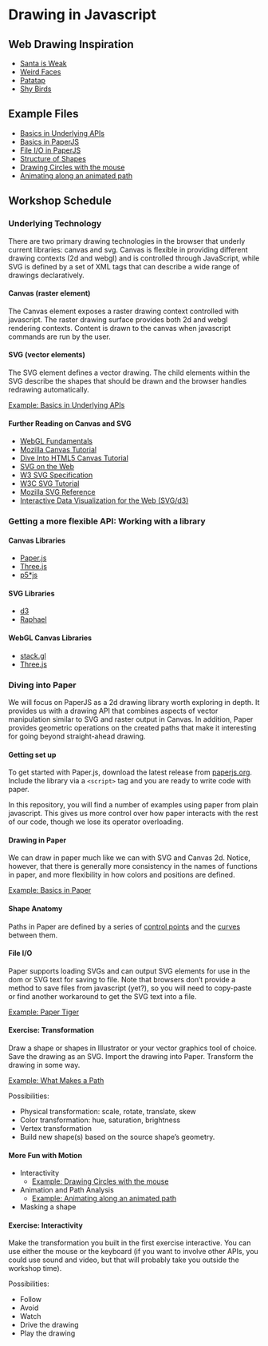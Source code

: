 <head>
  <title>Drawing in Javascript</title>
  <link rel="stylesheet" href="markdown.css" type="text/css"></link>
</head>

Drawing in Javascript
=====================

Web Drawing Inspiration
-----------------------
- [Santa is Weak](http://santa.animade.tv/)
- [Weird Faces](http://www.mokafolio.de/works/Weird-Faces)
- [Patatap](http://www.patatap.com)
- [Shy Birds](http://codepen.io/Yakudoo/pen/LVyJXw)

Example Files
-------------
- [Basics in Underlying APIs](basics.html)
- [Basics in PaperJS](paper_basics.html)
- [File I/O in PaperJS](paper_file_io.html)
- [Structure of Shapes](paper_structure.html)
- [Drawing Circles with the mouse](paper_circle_looping.html)
- [Animating along an animated path](paper_path_following.html)

Workshop Schedule
-----------------

### Underlying Technology

There are two primary drawing technologies in the browser that underly current libraries: canvas and svg. Canvas is flexible in providing different drawing contexts (2d and webgl) and is controlled through JavaScript, while SVG is defined by a set of XML tags that can describe a wide range of drawings declaratively.

#### Canvas (raster element)

The Canvas element exposes a raster drawing context controlled with javascript. The raster drawing surface provides both 2d and webgl rendering contexts. Content is drawn to the canvas when javascript commands are run by the user.

#### SVG (vector elements)

The SVG element defines a vector drawing. The child elements within the SVG describe the shapes that should be drawn and the browser handles redrawing automatically.

[Example: Basics in Underlying APIs](basics.html)

#### Further Reading on Canvas and SVG

- [WebGL Fundamentals](http://webglfundamentals.org/)
- [Mozilla Canvas Tutorial](https://developer.mozilla.org/en-US/docs/Web/API/Canvas_API/Tutorial)
- [Dive Into HTML5 Canvas Tutorial](http://diveintohtml5.info/canvas.html)
- [SVG on the Web](https://svgontheweb.com/)
- [W3 SVG Specification](http://www.w3.org/TR/SVG/)
- [W3C SVG Tutorial](http://www.w3.org/2002/Talks/www2002-svgtut-ih/hwtut.pdf)
- [Mozilla SVG Reference](https://developer.mozilla.org/en-US/docs/Web/SVG)
- [Interactive Data Visualization for the Web (SVG/d3)](http://chimera.labs.oreilly.com/books/1230000000345/ch03.html#SVG_3)

### Getting a more flexible API: Working with a library

#### Canvas Libraries

- [Paper.js](http://paperjs.org/)
- [Three.js](http://threejs.org/)
- [p5*js](http://p5js.org/)

#### SVG Libraries

- [d3](http://d3js.org/)
- [Raphael](http://raphaeljs.com/)

#### WebGL Canvas Libraries

- [stack.gl](http://stack.gl/)
- [Three.js](http://threejs.org/)

### Diving into Paper

We will focus on PaperJS as a 2d drawing library worth exploring in depth. It provides us with a drawing API that combines aspects of vector manipulation similar to SVG and raster output in Canvas. In addition, Paper provides geometric operations on the created paths that make it interesting for going beyond straight-ahead drawing.

#### Getting set up

To get started with Paper.js, download the latest release from [paperjs.org](http://paperjs.org/download/). Include the library via a `<script>` tag and you are ready to write code with paper.

In this repository, you will find a number of examples using paper from plain javascript. This gives us more control over how paper interacts with the rest of our code, though we lose its operator overloading.

#### Drawing in Paper

We can draw in paper much like we can with SVG and Canvas 2d. Notice, however, that there is generally more consistency in the names of functions in paper, and more flexibility in how colors and positions are defined.

[Example: Basics in Paper](paper_basics.html)

#### Shape Anatomy

Paths in Paper are defined by a series of [control points](http://paperjs.org/reference/segment/) and the [curves](http://paperjs.org/reference/curve/) between them.

#### File I/O

Paper supports loading SVGs and can output SVG elements for use in the dom or SVG text for saving to file. Note that browsers don’t provide a method to save files from javascript (yet?), so you will need to copy-paste or find another workaround to get the SVG text into a file.

[Example: Paper Tiger](paper_file_io.html)

#### Exercise: Transformation

Draw a shape or shapes in Illustrator or your vector graphics tool of choice.
Save the drawing as an SVG.
Import the drawing into Paper.
Transform the drawing in some way.

[Example: What Makes a Path](paper_structure.html)

Possibilities:
  - Physical transformation: scale, rotate, translate, skew
  - Color transformation: hue, saturation, brightness
  - Vertex transformation
  - Build new shape(s) based on the source shape’s geometry.

#### More Fun with Motion
  - Interactivity
    - [Example: Drawing Circles with the mouse](paper_circle_looping.html)
  - Animation and Path Analysis
    - [Example: Animating along an animated path](paper_path_following.html)
  - Masking a shape

#### Exercise: Interactivity

Make the transformation you built in the first exercise interactive. You can use either the mouse or the keyboard (if you want to involve other APIs, you could use sound and video, but that will probably take you outside the workshop time).

Possibilities:
  - Follow
  - Avoid
  - Watch
  - Drive the drawing
  - Play the drawing
